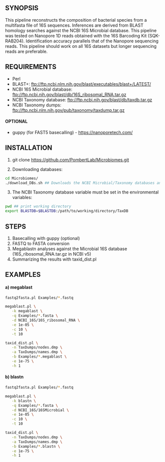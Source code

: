 ## SYNOPSIS
This pipeline reconstructs the composition of bacterial species from a multifasta file of 16S sequences. Inferences are derived from BLAST homology searches against the NCBI 16S Microbial database. This pipeline was tested on Nanopore 1D reads obtained with the 16S Barcoding Kit (SQK-RAB204). Identification accuracy parallels that of the Nanopore sequencing reads. This pipeline should work on all 16S datasets but longer sequencing reads are preferable. 

## REQUIREMENTS
- Perl
- BLAST+: ftp://ftp.ncbi.nlm.nih.gov/blast/executables/blast+/LATEST/
- NCBI 16S Microbial database: ftp://ftp.ncbi.nih.gov/blast/db/16S_ribosomal_RNA.tar.gz
- NCBI Taxonomy database: ftp://ftp.ncbi.nih.gov/blast/db/taxdb.tar.gz
- NCBI Taxonomy dumps: ftp://ftp.ncbi.nlm.nih.gov/pub/taxonomy/taxdump.tar.gz

#### OPTIONAL
- guppy (for FAST5 basecalling) - https://nanoporetech.com/

## INSTALLATION

1) git clone https://github.com/PombertLab/Microbiomes.git

2) Downloading databases:
```Bash
cd Microbiomes/
./download_DBs.sh ## Downloads the NCBI Microbial/Taxonomy databases and dump files in current directory
```

3) The NCBI Taxonomy database variable must be set in the environmental variables:
```Bash
pwd ## print working directory
export BLASTDB=$BLASTDB:/path/to/working/directory/TaxDB
```

## STEPS
1) Basecalling with guppy (optional)
2) FASTQ to FASTA conversion
3) Megablastn analyses against the Microbial 16S database (16S_ribosomal_RNA.tar.gz in NCBI v5)
4) Summarizing the results with taxid_dist.pl

## EXAMPLES
#### a) megablast
```Bash
fastq2fasta.pl Examples/*.fastq

megablast.pl \
   -k megablast \
   -q Examples/*.fasta \
   -d NCBI_16S/16S_ribosomal_RNA \
   -e 1e-05 \
   -c 10 \
   -t 10

taxid_dist.pl \
   -n TaxDumps/nodes.dmp \
   -a TaxDumps/names.dmp \
   -b Examples/*.megablast \
   -e 1e-75 \
   -h 1
```

#### b) blastn
```Bash
fastq2fasta.pl Examples/*.fastq

megablast.pl \
   -k blastn \
   -q Examples/*.fasta \
   -d NCBI_16S/16SMicrobial \
   -e 1e-05 \
   -c 10 \
   -t 10

taxid_dist.pl \
   -n TaxDumps/nodes.dmp \
   -a TaxDumps/names.dmp \
   -b Examples/*.blastn \
   -e 1e-75 \
   -h 1
```